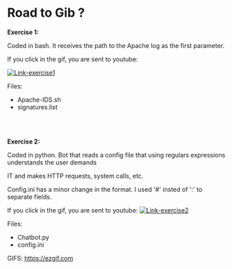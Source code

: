 # Road to Gib ?


<b>Exercise 1:</b>

Coded in bash. It receives the path to the Apache log as the first parameter.

If you click in the gif, you are sent to youtube:

[![Link-exercise1](https://i.imgur.com/cYqsajS.gif)](https://www.youtube.com/watch?v=hxArxdov6m8)

Files:
  - Apache-IDS.sh
  - signatures.list





<br/>
<br/>





<b>Exercise 2:</b>

Coded in python. Bot that reads a config file that using regulars expressions understands the user demands</p>
IT and makes HTTP requests, system calls, etc.</p>
Config.ini has a minor change in the format. I used '#' insted of ':' to separate fields.

If you click in the gif, you are sent to youtube:
[![Link-exercise2](https://i.imgur.com/cYqsajS.gif)](https://www.youtube.com/watch?v=hxArxdov6m8)

Files:
  - Chatbot.py
  - config.ini


GIFS:
https://ezgif.com

